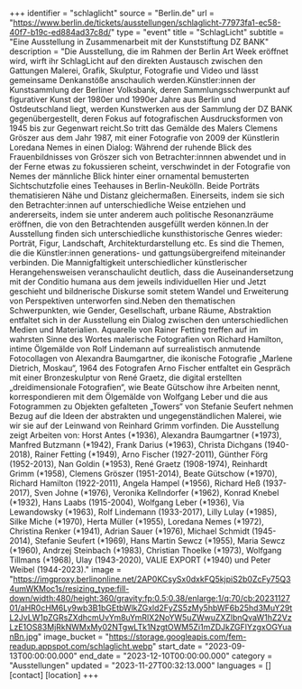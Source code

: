 +++
identifier = "schlaglicht"
source = "Berlin.de"
url = "https://www.berlin.de/tickets/ausstellungen/schlaglicht-77973fa1-ec58-40f7-b19c-ed884ad37c8d/"
type = "event"
title = "SchlagLicht"
subtitle = "Eine Ausstellung in Zusammenarbeit mit der Kunststiftung DZ BANK"
description = "Die Ausstellung, die im Rahmen der Berlin Art Week eröffnet wird, wirft ihr SchlagLicht auf den direkten Austausch zwischen den Gattungen Malerei, Grafik, Skulptur, Fotografie und Video und lässt gemeinsame Denkanstöße anschaulich werden.Künstler:innen der Kunstsammlung der Berliner Volksbank, deren Sammlungsschwerpunkt auf figurativer Kunst der 1980er und 1990er Jahre aus Berlin und Ostdeutschland liegt, werden Kunstwerken aus der Sammlung der DZ BANK gegenübergestellt, deren Fokus auf fotografischen Ausdrucksformen von 1945 bis zur Gegenwart reicht.So tritt das Gemälde des Malers Clemens Gröszer aus dem Jahr 1987, mit einer Fotografie von 2009 der Künstlerin Loredana Nemes in einen Dialog: Während der ruhende Blick des Frauenbildnisses von Gröszer sich von Betrachter:innnen abwendet und in der Ferne etwas zu fokussieren scheint, verschwindet in der Fotografie von Nemes der männliche Blick hinter einer ornamental bemusterten Sichtschutzfolie eines Teehauses in Berlin-Neukölln. Beide Porträts thematisieren Nähe und Distanz gleichermaßen. Einerseits, indem sie sich den Betrachter:innen auf unterschiedliche Weise entziehen und andererseits, indem sie unter anderem auch politische Resonanzräume eröffnen, die von den Betrachtenden ausgefüllt werden können.In der Ausstellung finden sich unterschiedliche kunsthistorische Genres wieder: Porträt, Figur, Landschaft, Architekturdarstellung etc. Es sind die Themen, die die Künstler:innen generations- und gattungsübergreifend miteinander verbinden. Die Mannigfaltigkeit unterschiedlicher künstlerischer Herangehensweisen veranschaulicht deutlich, dass die Auseinandersetzung mit der Conditio humana aus dem jeweils individuellen Hier und Jetzt geschieht und bildnerische Diskurse somit stetem Wandel und Erweiterung von Perspektiven unterworfen sind.Neben den thematischen Schwerpunkten, wie Gender, Gesellschaft, urbane Räume, Abstraktion entfaltet sich in der Ausstellung ein Dialog zwischen den unterschiedlichen Medien und Materialien. Aquarelle von Rainer Fetting treffen auf im wahrsten Sinne des Wortes malerische Fotografien von Richard Hamilton, intime Ölgemälde von Rolf Lindemann auf surrealistisch anmutende Fotocollagen von Alexandra Baumgartner, die ikonische Fotografie „Marlene Dietrich, Moskau“, 1964 des Fotografen Arno Fischer entfaltet ein Gespräch mit einer Bronzeskulptur von René Graetz, die digital erstellten „dreidimensionale Fotografien“, wie Beate Gütschow ihre Arbeiten nennt, korrespondieren mit dem Ölgemälde von Wolfgang Leber und die aus Fotogrammen zu Objekten gefalteten „Towers“ von Stefanie Seufert nehmen Bezug auf die Ideen der abstrakten und ungegenständlichen Malerei, wie wir sie auf der Leinwand von Reinhard Grimm vorfinden. Die Ausstellung zeigt Arbeiten von: Horst Antes (*1936), Alexandra Baumgartner (*1973), Manfred Butzmann (*1942), Frank Darius (*1963), Christa Dichgans (1940-2018), Rainer Fetting (*1949), Arno Fischer (1927-2011), Günther Förg (1952-2013), Nan Goldin (*1953), René Graetz (1908-1974), Reinhardt Grimm (*1958), Clemens Gröszer (1951-2014), Beate Gütschow (*1970), Richard Hamilton (1922-2011), Angela Hampel (*1956), Richard Heß (1937-2017), Sven Johne (*1976), Veronika Kellndorfer (*1962), Konrad Knebel (*1932), Hans Laabs (1915-2004), Wolfgang Leber (*1936), Via Lewandowsky (*1963), Rolf Lindemann (1933-2017), Lilly Lulay (*1985), Silke Miche (*1970), Herta Müller (*1955), Loredana Nemes (*1972), Christina Renker (*1941), Adrian Sauer (*1976), Michael Schmidt (1945-2014), Stefanie Seufert (*1969), Hans Martin Sewcz (*1955), Maria Sewcz (*1960), Andrzej Steinbach (*1983), Christian Thoelke (*1973), Wolfgang Tillmans (*1968), Ulay (1943-2020), VALIE EXPORT (*1940) und Peter Weibel (1944-2023)."
image = "https://imgproxy.berlinonline.net/2AP0KCsySx0dxkFQ5kjpiS2b0ZcFy75Q34umWKMoc1s/resizing_type:fill-down/width:480/height:360/gravity:fp:0.5:0.38/enlarge:1/q:70/cb:2023112701/aHR0cHM6Ly9wb3B1bGEtbWlkZGxld2FyZS5zMy5hbWF6b25hd3MuY29tL2JvLW1pZGRsZXdhcmUvYm8uYmRlX2NoYW5uZWwuZXZlbnQvaW1hZ2VzLzE1OS83MjRkNWMxMy02NTgwLTk1NzgtOWM5Zi1mZDJkZGFlYzgxOGYuanBn.jpg"
image_bucket = "https://storage.googleapis.com/fem-readup.appspot.com/schlaglicht.webp"
start_date = "2023-09-13T00:00:00.000"
end_date = "2023-12-10T00:00:00.000"
category = "Ausstellungen"
updated = "2023-11-27T00:32:13.000"
languages = []
[contact]
[location]
+++
